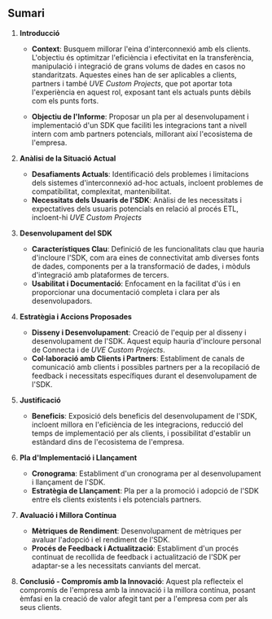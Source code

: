 ## Sumari

1. **Introducció**

   - **Context**: Busquem millorar l'eina d'interconnexió amb els clients. L'objectiu és optimitzar l'eficiència i efectivitat en la transferència, manipulació i integració de grans volums de dades en casos no standaritzats. Aquestes eines han de ser aplicables a clients, partners i també _UVE Custom Projects_, que pot aportar tota l'experiència en aquest rol, exposant tant els actuals punts dèbils com els punts forts.

   - **Objectiu de l'Informe**: Proposar un pla per al desenvolupament i implementació d'un SDK que faciliti les integracions tant a nivell intern com amb partners potencials, millorant així l'ecosistema de l'empresa.

2. **Anàlisi de la Situació Actual**

   - **Desafiaments Actuals**: Identificació dels problemes i limitacions dels sistemes d'interconnexió ad-hoc actuals, incloent problemes de compatibilitat, complexitat, mantenibilitat.
   - **Necessitats dels Usuaris de l'SDK**: Anàlisi de les necessitats i expectatives dels usuaris potencials en relació al procés ETL, incloent-hi _UVE Custom Projects_

3. **Desenvolupament del SDK**

   - **Característiques Clau**: Definició de les funcionalitats clau que hauria d'incloure l'SDK, com ara eines de connectivitat amb diverses fonts de dades, components per a la transformació de dades, i mòduls d'integració amb plataformes de tercers.
   - **Usabilitat i Documentació**: Enfocament en la facilitat d'ús i en proporcionar una documentació completa i clara per als desenvolupadors.

4. **Estratègia i Accions Proposades**

   - **Disseny i Desenvolupament**: Creació de l'equip per al disseny i desenvolupament de l'SDK. Aquest equip hauria d'incloure personal de Connecta i de _UVE Custom Projects_.
   - **Col·laboració amb Clients i Partners**: Establiment de canals de comunicació amb clients i possibles partners per a la recopilació de feedback i necessitats específiques durant el desenvolupament de l'SDK.

5. **Justificació**

   - **Beneficis**: Exposició dels beneficis del desenvolupament de l'SDK, incloent millora en l'eficiència de les integracions, reducció del temps de implementació per als clients, i possibilitat d'establir un estàndard dins de l'ecosistema de l'empresa.

6. **Pla d'Implementació i Llançament**

   - **Cronograma**: Establiment d'un cronograma per al desenvolupament i llançament de l'SDK.
   - **Estratègia de Llançament**: Pla per a la promoció i adopció de l'SDK entre els clients existents i els potencials partners.

7. **Avaluació i Millora Contínua**

   - **Mètriques de Rendiment**: Desenvolupament de mètriques per avaluar l'adopció i el rendiment de l'SDK.
   - **Procés de Feedback i Actualització**: Establiment d'un procés continuat de recollida de feedback i actualització de l'SDK per adaptar-se a les necessitats canviants del mercat.

8. **Conclusió - Compromís amb la Innovació**: Aquest pla reflecteix el compromís de l'empresa amb la innovació i la millora contínua, posant èmfasi en la creació de valor afegit tant per a l'empresa com per als seus clients.